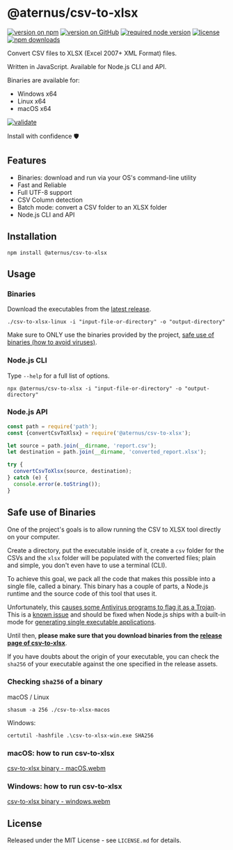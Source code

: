 # @aternus/csv-to-xlsx

[![version on npm](https://img.shields.io/npm/v/@aternus/csv-to-xlsx?logo=npm&color=CB3836)](https://www.npmjs.com/package/@aternus/csv-to-xlsx)
[![version on GitHub](https://img.shields.io/github/v/release/Aternus/csv-to-xlsx?logo=github&sort=semver)](https://github.com/Aternus/csv-to-xlsx/releases)
[![required node version](https://img.shields.io/node/v/@aternus/csv-to-xlsx?logo=nodedotjs)](https://www.npmjs.com/package/@aternus/csv-to-xlsx)
[![license](https://img.shields.io/npm/l/@aternus/csv-to-xlsx)](./LICENSE.md)
[![npm downloads](https://img.shields.io/npm/dm/@aternus/csv-to-xlsx)](https://www.npmjs.com/package/@aternus/csv-to-xlsx)

Convert CSV files to XLSX (Excel 2007+ XML Format) files.

Written in JavaScript. Available for Node.js CLI and API.

Binaries are available for:

- Windows x64
- Linux x64
- macOS x64

[![validate](https://github.com/Aternus/csv-to-xlsx/actions/workflows/validate.yml/badge.svg?branch=master)](https://github.com/Aternus/csv-to-xlsx/actions/workflows/validate.yml)

Install with confidence 🛡️

## Features

- Binaries: download and run via your OS's command-line utility
- Fast and Reliable
- Full UTF-8 support
- CSV Column detection
- Batch mode: convert a CSV folder to an XLSX folder
- Node.js CLI and API

## Installation

```shell
npm install @aternus/csv-to-xlsx
```

## Usage

### Binaries

Download the executables from the
[latest release](https://github.com/Aternus/csv-to-xlsx/releases).

```shell
./csv-to-xlsx-linux -i "input-file-or-directory" -o "output-directory"
```

Make sure to ONLY use the binaries provided by the project,
[safe use of binaries (how to avoid viruses)](#safe-use-of-binaries).

### Node.js CLI

Type `--help` for a full list of options.

```shell
npx @aternus/csv-to-xlsx -i "input-file-or-directory" -o "output-directory"
```

### Node.js API

```javascript
const path = require('path');
const {convertCsvToXlsx} = require('@aternus/csv-to-xlsx');

let source = path.join(__dirname, 'report.csv');
let destination = path.join(__dirname, 'converted_report.xlsx');

try {
  convertCsvToXlsx(source, destination);
} catch (e) {
  console.error(e.toString());
}
```

## Safe use of Binaries

One of the project's goals is to allow running the CSV to XLSX tool directly on
your computer.

Create a directory, put the executable inside of it, create a `csv` folder for
the CSVs and the `xlsx` folder will be populated with the converted files; plain
and simple, you don't even have to use a terminal (CLI).

To achieve this goal, we pack all the code that makes this possible into a
single file, called a binary. This binary has a couple of parts, a Node.js
runtime and the source code of this tool that uses it.

Unfortunately, this
[causes some Antivirus programs to flag it as a Trojan](https://www.virustotal.com/gui/file/d6de800058997cb8dcb74eb4ce6125fb71d3169bbef7400b0e06fd99fd24008a/detection).
This is a [known issue](https://github.com/yao-pkg/pkg/issues/167) and should be
fixed when Node.js ships with a built-in mode for
[generating single executable applications](https://nodejs.org/api/single-executable-applications.html).

Until then, **please make sure that you download binaries from the
[release page of csv-to-xlsx](https://github.com/Aternus/csv-to-xlsx/releases)**.

If you have doubts about the origin of your executable, you can check the
`sha256` of your executable against the one specified in the release assets.

### Checking `sha256` of a binary

macOS / Linux

```shell
shasum -a 256 ./csv-to-xlsx-macos
```

Windows:

```shell
certutil -hashfile .\csv-to-xlsx-win.exe SHA256
```

### macOS: how to run csv-to-xlsx

[csv-to-xlsx binary - macOS.webm](https://github.com/user-attachments/assets/cca82667-f779-4e4a-88fb-b130328b8667)

### Windows: how to run csv-to-xlsx

[csv-to-xlsx binary - windows.webm](https://github.com/user-attachments/assets/24a73c20-50dd-4c5c-97ce-03e81ab80bbf)

## License

Released under the MIT License - see `LICENSE.md` for details.
